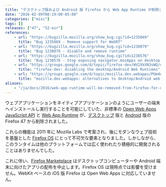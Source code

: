 ```yaml
---
title: "デスクトップ版および Android 版 Firefox から Web App Runtime が削除されました"
date: "2016-02-09T08:19:00-05:00"
categories: ["misc"]
tags: []
releases: ["47", "52-esr"]
references:
    - url: "https://bugzilla.mozilla.org/show_bug.cgi?id=1235869"
      title: "Bug 1235869 - Remove support for WebRT"
    - url: "https://bugzilla.mozilla.org/show_bug.cgi?id=1238079"
      title: "Bug 1238079 - disable and remove runtime"
    - url: "https://bugzilla.mozilla.org/show_bug.cgi?id=1238576"
      title: "Bug 1238576 - Stop exposing navigator.mozApps on desktop and Android"
    - url: "https://groups.google.com/d/topic/firefox-dev/WV2XkVN3sWQ/discussion"
      title: "firefox-dev: disabling the desktop/Android Web Runtimes"
    - url: "https://groups.google.com/d/topic/mozilla.dev.webapps/PUm4nx4A3X8/discussion"
      title: "mozilla.dev.webapps: alternatives to desktop/Android web runtimes"
aliases:
    - "/ja/docs/2016/web-app-runtime-will-be-removed-from-firefox-for-desktop-and-android/"
---
```

ウェブアプリケーションをネイティブアプリケーションのようにユーザーの端末へインストールし実行することを可能にしていた、非標準の [Open Web Apps JavaScript API](https://developer.mozilla.org/Apps/Build/JavaScript_API) と [Web App Runtime](https://developer.mozilla.org/Apps/Build/Architecture) が、[デスクトップ](https://developer.mozilla.org/Marketplace/Options/Open_web_apps_for_desktop) 版と [Android](https://developer.mozilla.org/Marketplace/Options/Open_web_apps_for_android) 版の Firefox 47 から削除されました。

これらの機能は 2011 年に Mozilla Labs で考案され、後にモダンなウェブ技術を基盤とした [Firefox OS](https://developer.mozilla.org/Apps/Build/Building_apps_for_Firefox_OS) にとって不可欠な要素となりました。しかしながら、このランタイムは他のプラットフォームでは広く使われたり積極的に開発されることはありませんでした。

これに伴い、[Firefox Marketplace](https://developer.mozilla.org/Marketplace) はデスクトップコンピューターや Android 端末に向けたアプリの配布を中止します。Firefox OS は現時点では影響を受けません。WebKit ベースの iOS 版 Firefox は Open Web Apps に対応していません。
